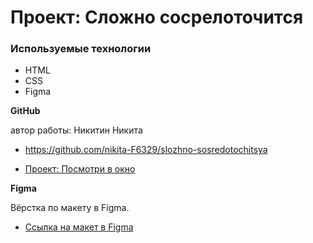 # Проект: Сложно сосрелоточится
### Используемые технологии
* HTML
* CSS
* Figma


**GitHub**

автор работы: Никитин Никита

 * https://github.com/nikita-F6329/slozhno-sosredotochitsya

 * [Проект: Посмотри в окно](https://github.com/nikita-F6329/slozhno-sosredotochitsya.git)


**Figma**

Вёрстка по макету в Figma.

* [Ссылка на макет в Figma](https://www.figma.com/file/lCqDbWjgllgJtb2hmCqfyX/%236-Сложно-сосредоточиться?type=design&node-id=601-573&mode=design&t=Q0X3MpQtBQFrEF2D-0)

